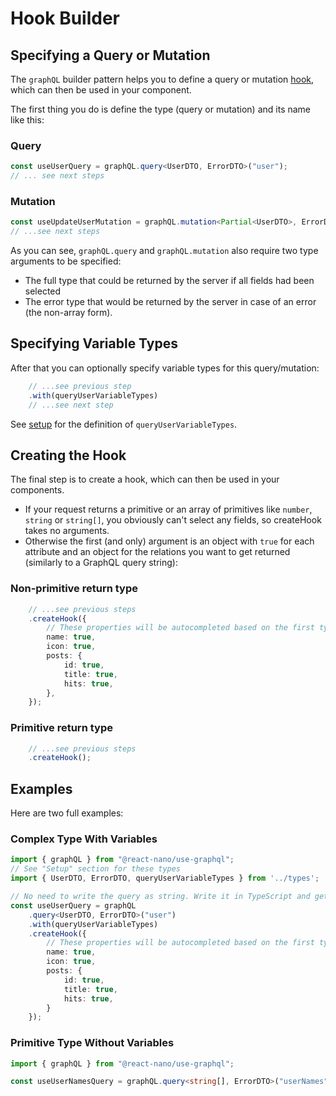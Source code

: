 # Hook Builder

## Specifying a Query or Mutation

The `graphQL` builder pattern helps you to define a query or mutation [hook](./hook.md), which can then be used in your component.

The first thing you do is define the type (query or mutation) and its name like this:

### Query

```typescript
const useUserQuery = graphQL.query<UserDTO, ErrorDTO>("user");
// ... see next steps
```

### Mutation

```typescript
const useUpdateUserMutation = graphQL.mutation<Partial<UserDTO>, ErrorDTO>("updateUser");
// ...see next steps
```

As you can see, `graphQL.query` and `graphQL.mutation` also require two type arguments to be specified:

- The full type that could be returned by the server if all fields had been selected
- The error type that would be returned by the server in case of an error (the non-array form).

## Specifying Variable Types

After that you can optionally specify variable types for this query/mutation:

```typescript
    // ...see previous step
    .with(queryUserVariableTypes)
    // ...see next step
```

See [setup](./setup.md) for the definition of `queryUserVariableTypes`.

## Creating the Hook

The final step is to create a hook, which can then be used in your components.

- If your request returns a primitive or an array of primitives like `number`, `string` or `string[]`, you obviously can't select any fields, so createHook takes no arguments.
- Otherwise the first (and only) argument is an object with `true` for each attribute and an object for the relations you want to get returned (similarly to a GraphQL query string):

### Non-primitive return type

```typescript
    // ...see previous steps
    .createHook({
        // These properties will be autocompleted based on the first type argument of the query call above
        name: true,
        icon: true,
        posts: {
            id: true,
            title: true,
            hits: true,
        },
    });
```

### Primitive return type

```typescript
    // ...see previous steps
    .createHook();
```

## Examples

Here are two full examples:

### Complex Type With Variables

```TypeScript
import { graphQL } from "@react-nano/use-graphql";
// See "Setup" section for these types
import { UserDTO, ErrorDTO, queryUserVariableTypes } from '../types';

// No need to write the query as string. Write it in TypeScript and get autocompletion for free!
const useUserQuery = graphQL
    .query<UserDTO, ErrorDTO>("user")
    .with(queryUserVariableTypes)
    .createHook({
        // These properties will be autocompleted based on the first type argument of the query call above
        name: true,
        icon: true,
        posts: {
            id: true,
            title: true,
            hits: true,
        }
    });

```

### Primitive Type Without Variables

```TypeScript
import { graphQL } from "@react-nano/use-graphql";

const useUserNamesQuery = graphQL.query<string[], ErrorDTO>("userNames").createHook();
```
